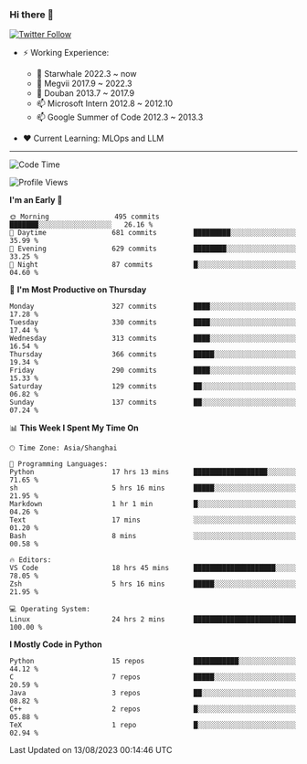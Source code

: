 ### Hi there 👋

[![Twitter Follow](https://img.shields.io/twitter/follow/tianweidut?style=social)](https://twitter.com/tianweidut)

- ⚡ Working Experience:
  - 🔭 Starwhale 2022.3 ~ now
  - 🌱 Megvii 2017.9 ~ 2022.3
  - 🌱 Douban 2013.7 ~ 2017.9
  - 📫 Microsoft Intern 2012.8 ~ 2012.10
  - 📫 Google Summer of Code 2012.3 ~ 2013.3

- ❤️ Current Learning: MLOps and LLM

---
<!--START_SECTION:waka-->
![Code Time](http://img.shields.io/badge/Code%20Time-4%2C385%20hrs%2047%20mins-blue)

![Profile Views](http://img.shields.io/badge/Profile%20Views-11-blue)

**I'm an Early 🐤** 

```text
🌞 Morning                495 commits         ███████░░░░░░░░░░░░░░░░░░   26.16 % 
🌆 Daytime                681 commits         █████████░░░░░░░░░░░░░░░░   35.99 % 
🌃 Evening                629 commits         ████████░░░░░░░░░░░░░░░░░   33.25 % 
🌙 Night                  87 commits          █░░░░░░░░░░░░░░░░░░░░░░░░   04.60 % 
```
📅 **I'm Most Productive on Thursday** 

```text
Monday                   327 commits         ████░░░░░░░░░░░░░░░░░░░░░   17.28 % 
Tuesday                  330 commits         ████░░░░░░░░░░░░░░░░░░░░░   17.44 % 
Wednesday                313 commits         ████░░░░░░░░░░░░░░░░░░░░░   16.54 % 
Thursday                 366 commits         █████░░░░░░░░░░░░░░░░░░░░   19.34 % 
Friday                   290 commits         ████░░░░░░░░░░░░░░░░░░░░░   15.33 % 
Saturday                 129 commits         ██░░░░░░░░░░░░░░░░░░░░░░░   06.82 % 
Sunday                   137 commits         ██░░░░░░░░░░░░░░░░░░░░░░░   07.24 % 
```


📊 **This Week I Spent My Time On** 

```text
🕑︎ Time Zone: Asia/Shanghai

💬 Programming Languages: 
Python                   17 hrs 13 mins      ██████████████████░░░░░░░   71.65 % 
sh                       5 hrs 16 mins       █████░░░░░░░░░░░░░░░░░░░░   21.95 % 
Markdown                 1 hr 1 min          █░░░░░░░░░░░░░░░░░░░░░░░░   04.26 % 
Text                     17 mins             ░░░░░░░░░░░░░░░░░░░░░░░░░   01.20 % 
Bash                     8 mins              ░░░░░░░░░░░░░░░░░░░░░░░░░   00.58 % 

🔥 Editors: 
VS Code                  18 hrs 45 mins      ████████████████████░░░░░   78.05 % 
Zsh                      5 hrs 16 mins       █████░░░░░░░░░░░░░░░░░░░░   21.95 % 

💻 Operating System: 
Linux                    24 hrs 2 mins       █████████████████████████   100.00 % 
```

**I Mostly Code in Python** 

```text
Python                   15 repos            ███████████░░░░░░░░░░░░░░   44.12 % 
C                        7 repos             █████░░░░░░░░░░░░░░░░░░░░   20.59 % 
Java                     3 repos             ██░░░░░░░░░░░░░░░░░░░░░░░   08.82 % 
C++                      2 repos             █░░░░░░░░░░░░░░░░░░░░░░░░   05.88 % 
TeX                      1 repo              █░░░░░░░░░░░░░░░░░░░░░░░░   02.94 % 
```




 Last Updated on 13/08/2023 00:14:46 UTC
<!--END_SECTION:waka-->
